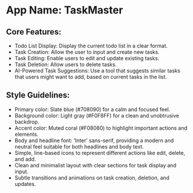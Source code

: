 # **App Name**: TaskMaster

## Core Features:

- Todo List Display: Display the current todo list in a clear format.
- Task Creation: Allow the user to input and create new tasks.
- Task Editing: Enable users to edit and update existing tasks.
- Task Deletion: Allow users to delete tasks.
- AI-Powered Task Suggestions: Use a tool that suggests similar tasks that users might want to add, based on current tasks in the list.

## Style Guidelines:

- Primary color: Slate blue (#708090) for a calm and focused feel.
- Background color: Light gray (#F0F8FF) for a clean and unobtrusive backdrop.
- Accent color: Muted coral (#F08080) to highlight important actions and elements.
- Body and headline font: 'Inter' sans-serif, providing a modern and neutral feel suitable for both headlines and body text.
- Simple, line-based icons to represent different actions like edit, delete, and add.
- Clean and minimalist layout with clear sections for task display and input.
- Subtle transitions and animations on task creation, deletion, and updates.